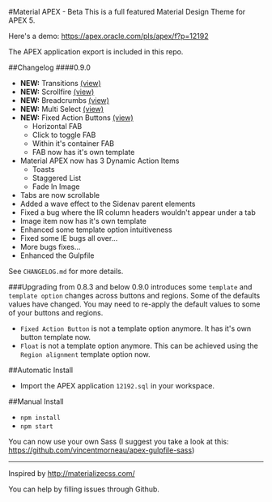 #Material APEX - Beta
This is a full featured Material Design Theme for APEX 5.

Here's a demo: https://apex.oracle.com/pls/apex/f?p=12192

The APEX application export is included in this repo.

##Changelog
####0.9.0
- **NEW:** Transitions [(view)](https://apex.oracle.com/pls/apex/f?p=12192:43)
- **NEW:** Scrollfire [(view)](https://apex.oracle.com/pls/apex/f?p=12192:44)
- **NEW:** Breadcrumbs [(view)](https://apex.oracle.com/pls/apex/f?p=12192:42)
- **NEW:** Multi Select [(view)](https://apex.oracle.com/pls/apex/f?p=12192:25)
- **NEW:** Fixed Action Buttons [(view)](https://apex.oracle.com/pls/apex/f?p=12192:21)
    - Horizontal FAB
    - Click to toggle FAB
    - Within it's container FAB
    - FAB now has it's own template
- Material APEX now has 3 Dynamic Action Items
    - Toasts
    - Staggered List
    - Fade In Image
- Tabs are now scrollable
- Added a wave effect to the Sidenav parent elements
- Fixed a bug where the IR column headers wouldn't appear under a tab
- Image item now has it's own template
- Enhanced some template option intuitiveness
- Fixed some IE bugs all over...
- More bugs fixes...
- Enhanced the Gulpfile

See `CHANGELOG.md` for more details.

###Upgrading from 0.8.3 and below
0.9.0 introduces some `template` and `template option` changes across buttons and regions. Some of the defaults values have changed. You may need to re-apply the default values to some of your buttons and regions.
- `Fixed Action Button` is not a template option anymore. It has it's own button template now.
- `Float` is not a template option anymore. This can be achieved using the `Region alignment` template option now.

##Automatic Install
- Import the APEX application `12192.sql` in your workspace.

##Manual Install
- `npm install`
- `npm start`

You can now use your own Sass (I suggest you take a look at this: https://github.com/vincentmorneau/apex-gulpfile-sass)

---

Inspired by http://materializecss.com/  

You can help by filling issues through Github.
